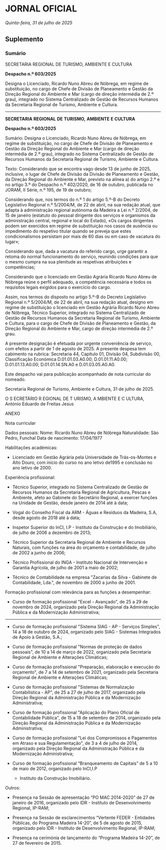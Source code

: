 # JORNAL OFICIAL

###### Quinta-feira, 31 de julho de 2025

## **Suplemento**

### **Sumário**

SECRETARIA REGIONAL DE TURISMO, AMBIENTE E CULTURA

**Despacho n.º 603/2025**

Designa o Licenciado, Ricardo Nuno Abreu de Nóbrega, em regime de substituição,
no cargo de Chefe de Divisão de Planeamento e Gestão da Direção Regional do
Ambiente e Mar (cargo de direção intermédia de 2.º grau), integrado no Sistema
Centralizado de Gestão de Recursos Humanos da Secretaria Regional de Turismo,
Ambiente e Cultura.




---

**SECRETARIA** **REGIONAL** **DE** **TURISMO,** **AMBIENTE** **E** **CULTURA**


**Despacho n.º 603/2025**


Sumário:
Designa o Licenciado, Ricardo Nuno Abreu de Nóbrega, em regime de substituição, no cargo de Chefe de Divisão de Planeamento e
Gestão da Direção Regional do Ambiente e Mar (cargo de direção intermédia de 2.º grau), integrado no Sistema Centralizado de Gestão
de Recursos Humanos da Secretaria Regional de Turismo, Ambiente e Cultura.

Texto:
Considerando que se encontra vago desde 13 de junho de 2025, inclusive, o lugar de Chefe de Divisão da Divisão de
Planeamento e Gestão, da Direção Regional do Ambiente e Mar, previsto na alínea a) do artigo 2.º e no artigo 3.º do Despacho
n.º 402/2020, de 16 de outubro, publicada no JORAM, II Série, n.º 195, de 19 de outubro;

Considerando que, nos termos do n.º 1 do artigo 5.º-B do Decreto Legislativo Regional n.º 5/2004/M, de 22 de abril, na
sua redação atual, que adapta à administração regional autónoma da Madeira a Lei n.º 2/2004, de 15 de janeiro (estatuto do
pessoal dirigente dos serviços e organismos da administração central, regional e local do Estado), «Os cargos dirigentes
podem ser exercidos em regime de substituição nos casos de ausência ou impedimento do respetivo titular quando se preveja
que estes condicionalismos persistam por mais de 60 dias ou em caso de vacatura do lugar»;

Considerando que, dada a vacatura do referido cargo, urge garantir a retoma do normal funcionamento do serviço,
reunindo condições para que o mesmo cumpra na sua plenitude as respetivas atribuições e competências;

Considerando que o licenciado em Gestão Agrária Ricardo Nuno Abreu de Nóbrega reúne o perfil adequado, a
competência necessária e todos os requisitos legais exigidos para o exercício do cargo.

Assim, nos termos do disposto no artigo 5.º-B do Decreto Legislativo Regional n.º 5/2004/M, de 22 de abril, na sua
redação atual, designo em regime de substituição o licenciado em Gestão Agrária Ricardo Nuno Abreu de Nóbrega, Técnico
Superior, integrado no Sistema Centralizado de Gestão de Recursos Humanos da Secretaria Regional de Turismo, Ambiente e
Cultura, para o cargo de Chefe de Divisão de Planeamento e Gestão, da Direção Regional do Ambiente e Mar, cargo de
direção intermédia de 2.º grau.

A presente designação é efetuada por urgente conveniência de serviço, com efeitos a partir de 1 de agosto de 2025.
A presente despesa tem cabimento na rubrica: Secretaria 44, Capítulo 01, Divisão 04, Subdivisão 00, Classificação
Económica D.01.01.03.A0.00; D.01.01.11.A0.00; D.01.01.13.A0.00; D.01.01.14.SN.A0 e D.01.03.05.A0.A0.

Este despacho vai para publicação acompanhado de nota curricular do nomeado.

Secretaria Regional de Turismo, Ambiente e Cultura, 31 de julho de 2025.

O S ECRETÁRIO R EGIONAL DE T URISMO, A MBIENTE E C ULTURA, António Eduardo de Freitas Jesus


ANEXO


Nota curricular


Dados pessoais:
Nome: Ricardo Nuno Abreu de Nóbrega
Naturalidade: São Pedro, Funchal
Data de nascimento: 17/04/1977

Habilitações académicas:

   - Licenciado em Gestão Agrária pela Universidade de Trás-os-Montes e Alto Douro, com início do curso no ano letivo
de1995 e conclusão no ano letivo de 2000.

Experiência profissional:

   - Técnico Superior, integrado no Sistema Centralizado de Gestão de Recursos Humanos da Secretaria Regional de
Agricultura, Pescas e Ambiente, afeto ao Gabinete do Secretário Regional, a exercer funções na Unidade de Gestão,
desde janeiro de 2014 até à data;

   - Vogal do Conselho Fiscal da ARM - Águas e Resíduos da Madeira, S.A, desde agosto de 2018 até à data;

   - Inspetor Superior do InCI, I.P - Instituto da Construção e do Imobiliário, de julho de 2006 a dezembro de 2013;

   - Técnico Superior da Secretaria Regional de Ambiente e Recursos Naturais, com funções na área do orçamento e
contabilidade, de julho de 2002 a junho de 2006;

   - Técnico Profissional do INGA - Instituto Nacional de Intervenção e Garantia Agrícola, de julho de 2001 a maio de
2002;

   - Técnico de Contabilidade na empresa "Zacarias da Silva - Gabinete de Contabilidade, Lda.", de novembro de 2000 a
junho de 2001.

Formação profissional com relevância para as funções a desempenhar:

   - Curso de formação profissional "Excel - Avançado", de 25 a 29 de novembro de 2024, organizado pela Direção
Regional da Administração Pública e da Modernização Administrativa;




---

- Curso de formação profissional "Sistema SIAG - AP - Serviços Simples", 14 a 18 de outubro de 2024, organizado
pelo SIAG - Sistemas Integrados de Apoio à Gestão, S.A.;

- Curso de formação profissional "Normas de proteção de dados pessoais", de 10 a 14 de março de 2022, organizado
pela Secretaria Regional de Ambiente e Alterações Climáticas;

- Curso de formação profissional "Preparação, elaboração e execução do orçamento", de 7 a 14 de setembro de 2021,
organizado pela Secretaria Regional de Ambiente e Alterações Climáticas;

- Curso de formação profissional "Sistemas de Normalização Contabilística - AP", de 25 a 27 de julho de 2017,
organizado pela Direção Regional da Administração Pública e da Modernização Administrativa;

- Curso de formação profissional "Aplicação do Plano Oficial de Contabilidade Pública", de 15 a 18 de setembro de
2014, organizado pela Direção Regional da Administração Pública e da Modernização Administrativa;

- Curso de formação profissional "Lei dos Compromissos e Pagamentos em Atraso e sua Regulamentação", de 3 a 4 de
julho de 2014, organizado pela Direção Regional da Administração Pública e da Modernização Administrativa;

- Curso de formação profissional “Branqueamento de Capitais” de 5 a 10 de maio de 2012, organizado pelo InCI,I.P 
   - Instituto da Construção Imobiliário.

Outros:

- Presença na Sessão de apresentação “PO MAC 2014-2020” de 27 de janeiro de 2016, organizado pelo IDR - Instituto
de Desenvolvimento Regional, IP-RAM;

- Presença na Sessão de esclarecimentos “Vertente FEDER - Entidades Públicas, do Programa Madeira 14-20”, de 5 de
agosto de 2015, organizado pelo IDR - Instituto de Desenvolvimento Regional, IP-RAM;

- Presença na cerimónia de lançamento do “Programa Madeira 14-20”, de 27 de fevereiro de 2015.

